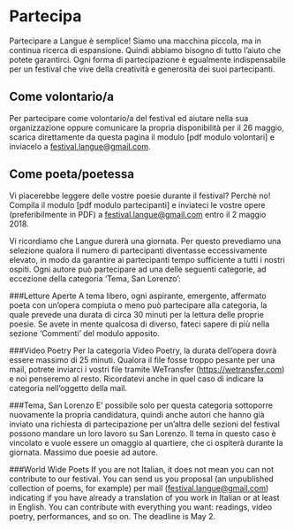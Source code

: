 <h1 class="main-title">Partecipa</h1>

Partecipare a Langue è semplice!
Siamo una macchina piccola, ma in continua ricerca di espansione. Quindi abbiamo bisogno di tutto l’aiuto che potete garantirci. Ogni forma di partecipazione è egualmente indispensabile per un festival che vive della creatività e generosità dei suoi partecipanti.

Come volontario/a
-----------------
Per partecipare come volontario/a del festival ed aiutare nella sua organizzazione oppure comunicare la propria disponibilità per il 26 maggio, scarica direttamente da questa pagina il modulo [pdf modulo volontari] e inviacelo a festival.langue@gmail.com.

Come poeta/poetessa
-------------------
Vi piacerebbe leggere delle vostre poesie durante il festival? Perchè no!
Compila il modulo [pdf modulo partecipanti] e inviateci le vostre opere (preferibilmente in PDF) a festival.langue@gmail.com entro il 2 maggio 2018.

Vi ricordiamo che Langue durerà una giornata. Per questo prevediamo una selezione qualora il numero di partecipanti diventasse eccessivamente elevato, in modo da garantire ai partecipanti tempo sufficiente a tutti i nostri ospiti. Ogni autore può partecipare ad una delle seguenti categorie, ad eccezione della categoria ‘Tema, San Lorenzo’:

###Letture Aperte
A tema libero, ogni aspirante, emergente, affermato poeta con un’opera compiuta o meno può partecipare alla categoria, la quale prevede una durata di circa 30 minuti per la lettura delle proprie poesie. Se avete in mente qualcosa di diverso, fateci sapere di più nella sezione ‘Commenti’ del modulo apposito.

###Video Poetry
Per la categoria Video Poetry, la durata dell’opera dovrà essere massimo di 25 minuti. Qualora il file fosse troppo pesante per una mail, potrete inviarci i vostri file tramite WeTransfer (https://wetransfer.com) e noi penseremo al resto. Ricordatevi anche in quel caso di indicare la categoria nell’oggetto della mail.

###Tema, San Lorenzo
E’ possibile solo per questa categoria sottoporre nuovamente la propria candidatura, quindi anche autori che hanno già inviato una richiesta di partecipazione per un’altra delle sezioni del festival possono mandare un loro lavoro su San Lorenzo. Il tema in questo caso è vincolato e vuole essere un omaggio al quartiere, che ci ospiterà durante la giornata. Massimo due poesie ad autore.

###World Wide Poets
If you are not Italian, it does not mean you can not contribute to our festival. You can send us you proposal (an unpublished collection of poems, for example) per mail (festival.langue@gmail.com) indicating if you have already a translation of you work in Italian or at least in English. You can contribute with everything you want: readings, video poetry, performances, and so on. The deadline is May 2.

